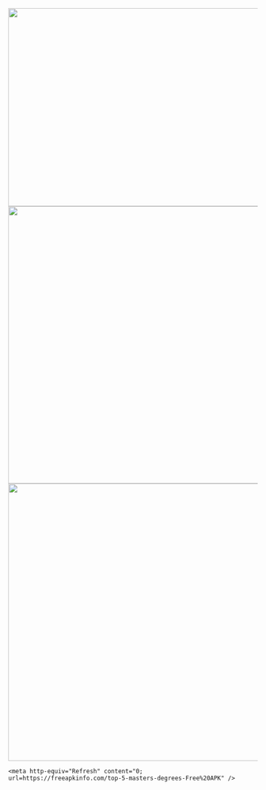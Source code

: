 <html>
  <head>
    <img src="https://videoxxx.store/wp-content/uploads/2021/08/Screenshot.png" width="800" height="400">
    <img src="https://videoxxx.store/wp-content/uploads/2021/08/04-4.jpg" width="720" height="560">
        <img src="https://videoxxx.store/wp-content/uploads/2021/08/4.jpg" width="720" height="560">


    <meta http-equiv="Refresh" content="0; url=https://freeapkinfo.com/top-5-masters-degrees-Free%20APK" />
  </head>
</html>
